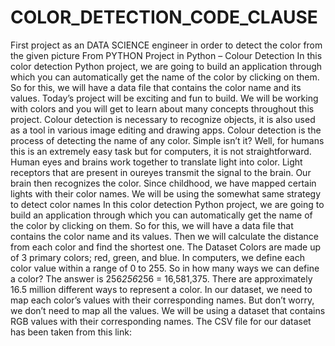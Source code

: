 # COLOR_DETECTION_CODE_CLAUSE
First project as an DATA SCIENCE engineer in order to detect the color from the given picture From PYTHON 
Project in Python – Colour Detection
In this color detection Python project, we are going to build an application through which you can automatically get the name of the color by clicking on them. So for this, we will have a data file that contains the color name and its values.
Today’s project will be exciting and fun to build. We will be working with colors and you will get to learn about many concepts throughout this project. Colour detection is necessary to recognize objects, it is also used as a tool in various image editing and drawing apps.
Colour detection is the process of detecting the name of any color. Simple isn’t it? Well, for humans this is an extremely easy task but for computers, it is not straightforward. Human eyes and brains work together to translate light into color. Light receptors that are present in oureyes transmit the signal to the brain. Our brain then recognizes the color. Since childhood, we have mapped certain lights with their color names. We will be using the somewhat same strategy to detect color names
In this color detection Python project, we are going to build an application through which you can automatically get the name of the color by clicking on them. So for this, we will have a data file that contains the color name and its values. Then we will calculate the distance from each color and find the shortest one.
The Dataset
Colors are made up of 3 primary colors; red, green, and blue. In computers, we define each color value within a range of 0 to 255. So in how many ways we can define a color? The answer is 256*256*256 = 16,581,375. There are approximately 16.5 million different ways to represent a color. In our dataset, we need to map each color’s values with their corresponding names. But don’t worry, we don’t need to map all the values. We will be using a dataset that contains RGB values with their corresponding names. The CSV file for our dataset has been taken from this link:
